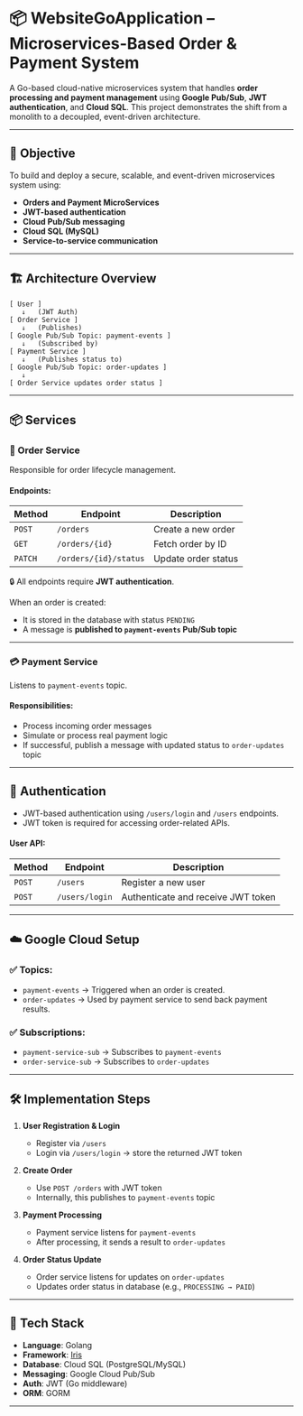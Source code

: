 # 📦 WebsiteGoApplication – Microservices-Based Order & Payment System

A Go-based cloud-native microservices system that handles **order processing and payment management** using **Google Pub/Sub**, **JWT authentication**, and **Cloud SQL**. This project demonstrates the shift from a monolith to a decoupled, event-driven architecture.

---

## 🎯 Objective

To build and deploy a secure, scalable, and event-driven microservices system using:

* **Orders and Payment MicroServices**
* **JWT-based authentication**
* **Cloud Pub/Sub messaging**
* **Cloud SQL (MySQL)**
* **Service-to-service communication**

---

## 🏗️ Architecture Overview

```
[ User ] 
   ↓   (JWT Auth)
[ Order Service ] 
   ↓   (Publishes)
[ Google Pub/Sub Topic: payment-events ]
   ↓   (Subscribed by)
[ Payment Service ]
   ↓   (Publishes status to)
[ Google Pub/Sub Topic: order-updates ]
   ↓
[ Order Service updates order status ]
```

---

## 📦 Services

### 🧾 Order Service

Responsible for order lifecycle management.

#### Endpoints:

| Method  | Endpoint              | Description         |
| ------- | --------------------- | ------------------- |
| `POST`  | `/orders`             | Create a new order  |
| `GET`   | `/orders/{id}`        | Fetch order by ID   |
| `PATCH` | `/orders/{id}/status` | Update order status |

🔒 All endpoints require **JWT authentication**.

When an order is created:

* It is stored in the database with status `PENDING`
* A message is **published to `payment-events` Pub/Sub topic**

---

### 💳 Payment Service

Listens to `payment-events` topic.

#### Responsibilities:

* Process incoming order messages
* Simulate or process real payment logic
* If successful, publish a message with updated status to `order-updates` topic

---

## 🔐 Authentication

* JWT-based authentication using `/users/login` and `/users` endpoints.
* JWT token is required for accessing order-related APIs.

#### User API:

| Method | Endpoint       | Description                        |
| ------ | -------------- | ---------------------------------- |
| `POST` | `/users`       | Register a new user                |
| `POST` | `/users/login` | Authenticate and receive JWT token |

---

## ☁️ Google Cloud Setup

### ✅ Topics:

* `payment-events` → Triggered when an order is created.
* `order-updates` → Used by payment service to send back payment results.

### ✅ Subscriptions:

* `payment-service-sub` → Subscribes to `payment-events`
* `order-service-sub` → Subscribes to `order-updates`

---

## 🛠️ Implementation Steps

1. **User Registration & Login**

   * Register via `/users`
   * Login via `/users/login` → store the returned JWT token

2. **Create Order**

   * Use `POST /orders` with JWT token
   * Internally, this publishes to `payment-events` topic

3. **Payment Processing**

   * Payment service listens for `payment-events`
   * After processing, it sends a result to `order-updates`

4. **Order Status Update**

   * Order service listens for updates on `order-updates`
   * Updates order status in database (e.g., `PROCESSING → PAID`)

---

## 🔧 Tech Stack

* **Language**: Golang
* **Framework**: [Iris](https://www.iris-go.com/)
* **Database**: Cloud SQL (PostgreSQL/MySQL)
* **Messaging**: Google Cloud Pub/Sub
* **Auth**: JWT (Go middleware)
* **ORM**: GORM

---
